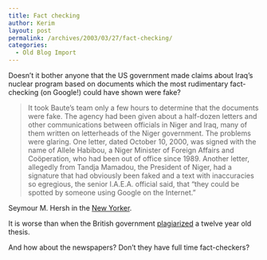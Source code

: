 ```yaml
---
title: Fact checking
author: Kerim
layout: post
permalink: /archives/2003/03/27/fact-checking/
categories:
  - Old Blog Import
---
```

Doesn&#8217;t it bother anyone that the US government made claims about Iraq&#8217;s nuclear program based on documents which the most rudimentary fact-checking (on Google!) could have shown were fake? 


>   It took Baute&#8217;s team only a few hours to determine that the documents were fake. The agency had been given about a half-dozen letters and other communications between officials in Niger and Iraq, many of them written on letterheads of the Niger government. The problems were glaring. One letter, dated October 10, 2000, was signed with the name of Allele Habibou, a Niger Minister of Foreign Affairs and Co&#246;peration, who had been out of office since 1989. Another letter, allegedly from Tandja Mamadou, the President of Niger, had a signature that had obviously been faked and a text with inaccuracies so egregious, the senior I.A.E.A. official said, that &#8220;they could be spotted by someone using Google on the Internet.&#8221;


Seymour M. Hersh in the <a href="http://newyorker.com/printable/?fact/030331fa_fact1" onclick="_gaq.push(['_trackEvent', 'outbound-article', 'http://newyorker.com/printable/?fact/030331fa_fact1', 'New Yorker']);" >New Yorker</a>.

It is worse than when the British government <a href="http://kerim.oxus.net/nucleus/index.php?itemid=1038" onclick="_gaq.push(['_trackEvent', 'outbound-article', 'http://kerim.oxus.net/nucleus/index.php?itemid=1038', 'plagiarized']);" >plagiarized</a> a twelve year old thesis.

And how about the newspapers? Don&#8217;t they have full time fact-checkers?

